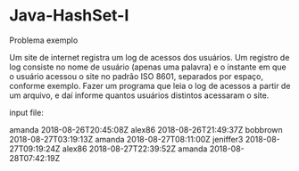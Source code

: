 # Java-HashSet-I

Problema exemplo

Um site de internet registra um log de acessos dos usuários. Um
registro de log consiste no nome de usuário (apenas uma palavra) e o
instante em que o usuário acessou o site no padrão ISO 8601,
separados por espaço, conforme exemplo. Fazer um programa que leia
o log de acessos a partir de um arquivo, e daí informe quantos usuários
distintos acessaram o site.

input file:

amanda 2018-08-26T20:45:08Z
alex86 2018-08-26T21:49:37Z
bobbrown 2018-08-27T03:19:13Z
amanda 2018-08-27T08:11:00Z
jeniffer3 2018-08-27T09:19:24Z
alex86 2018-08-27T22:39:52Z
amanda 2018-08-28T07:42:19Z

